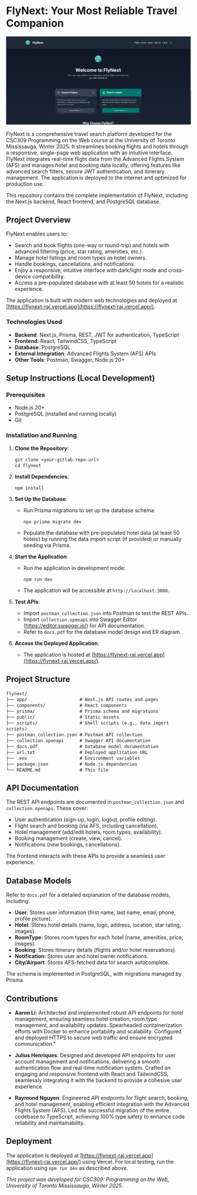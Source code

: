 FlyNext: Your Most Reliable Travel Companion
============================================

![flynext homepage](flynext-home.png)

FlyNext is a comprehensive travel search platform developed for the CSC309 Programming on the Web course at the University of Toronto Mississauga, Winter 2025. It streamlines booking flights and hotels through a responsive, single-page web application with an intuitive interface. FlyNext integrates real-time flight data from the Advanced Flights System (AFS) and manages hotel and booking data locally, offering features like advanced search filters, secure JWT authentication, and itinerary management. The application is deployed to the internet and optimized for production use.

This repository contains the complete implementation of FlyNext, including the Next.js backend, React frontend, and PostgreSQL database.

Project Overview
----------------

FlyNext enables users to:

-   Search and book flights (one-way or round-trip) and hotels with advanced filtering (price, star rating, amenities, etc.).
-   Manage hotel listings and room types as hotel owners.
-   Handle bookings, cancellations, and notifications.
-   Enjoy a responsive, intuitive interface with dark/light mode and cross-device compatibility.
-   Access a pre-populated database with at least 50 hotels for a realistic experience.

The application is built with modern web technologies and deployed at [https://flynext-raj.vercel.app](https://flynext-raj.vercel.app/).

### Technologies Used

-   **Backend**: Next.js, Prisma, REST, JWT for authentication, TypeScript
-   **Frontend**: React, TailwindCSS, TypeScript
-   **Database**: PostgreSQL
-   **External Integration**: Advanced Flights System (AFS) APIs
-   **Other Tools**: Postman, Swagger, Node.js 20+

Setup Instructions (Local Development)
--------------------------------------

### Prerequisites

-   Node.js 20+
-   PostgreSQL (installed and running locally)
-   Git

### Installation and Running

1.  **Clone the Repository**:

    ```
    git clone <your-gitlab-repo-url>
    cd flynext

    ```

2.  **Install Dependencies**:

    ```
    npm install

    ```

3.  **Set Up the Database**:

    -   Run Prisma migrations to set up the database schema:

        ```
        npx prisma migrate dev

        ```

    -   Populate the database with pre-populated hotel data (at least 50 hotels) by running the data import script (if provided) or manually seeding via Prisma.

4.  **Start the Application**:

    -   Run the application in development mode:

        ```
        npm run dev

        ```

    -   The application will be accessible at `http://localhost:3000`.

5.  **Test APIs**:

    -   Import `postman_collection.json` into Postman to test the REST APIs.
    -   Import `collection.openapi` into Swagger Editor (<https://editor.swagger.io/>) for API documentation.
    -   Refer to `docs.pdf` for the database model design and ER diagram.
6.  **Access the Deployed Application**:

    -   The application is hosted at [https://flynext-raj.vercel.app](https://flynext-raj.vercel.app/).

Project Structure
-----------------

```
flynext/
├── app/                    # Next.js API routes and pages
├── components/             # React components
├── prisma/                 # Prisma schema and migrations
├── public/                 # Static assets
├── scripts/                # Shell scripts (e.g., data import scripts)
├── postman_collection.json # Postman API collection
├── collection.openapi      # Swagger API documentation
├── docs.pdf                # Database model documentation
├── url.txt                 # Deployed application URL
├── .env                    # Environment variables
├── package.json            # Node.js dependencies
└── README.md               # This file

```

API Documentation
-----------------

The REST API endpoints are documented in `postman_collection.json` and `collection.openapi`. These cover:

-   User authentication (sign-up, login, logout, profile editing).
-   Flight search and booking (via AFS, including cancellation).
-   Hotel management (add/edit hotels, room types, availability).
-   Booking management (create, view, cancel).
-   Notifications (new bookings, cancellations).

The frontend interacts with these APIs to provide a seamless user experience.

Database Models
---------------

Refer to `docs.pdf` for a detailed explanation of the database models, including:

-   **User**: Stores user information (first name, last name, email, phone, profile picture).
-   **Hotel**: Stores hotel details (name, logo, address, location, star rating, images).
-   **RoomType**: Stores room types for each hotel (name, amenities, price, images).
-   **Booking**: Stores itinerary details (flights and/or hotel reservations).
-   **Notification**: Stores user and hotel owner notifications.
-   **City/Airport**: Stores AFS-fetched data for search autocomplete.

The schema is implemented in PostgreSQL, with migrations managed by Prisma.

Contributions
-------------

-   **Aaron Li**: Architected and implemented robust API endpoints for hotel management, ensuring seamless hotel creation, room type management, and availability updates. Spearheaded containerization efforts with Docker to enhance portability and scalability. Configured and deployed HTTPS to secure web traffic and ensure encrypted communication."



-   **Julius Henriques**: Designed and developed API endpoints for user account management and notifications, delivering a smooth authentication flow and real-time notification system. Crafted an engaging and responsive frontend with React and TailwindCSS, seamlessly integrating it with the backend to provide a cohesive user experience.

-   **Raymond Nguyen**: Engineered API endpoints for flight search, booking, and hotel management, enabling efficient integration with the Advanced Flights System (AFS). Led the successful migration of the entire codebase to TypeScript, achieving 100% type safety to enhance code reliability and maintainability.

Deployment
----------

The application is deployed at [https://flynext-raj.vercel.app](https://flynext-raj.vercel.app/) using Vercel. For local testing, run the application using `npm run dev` as described above.


*This project was developed for CSC309: Programming on the Web, University of Toronto Mississauga, Winter 2025.*
